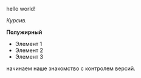 hello world!

*Курсив.*

**Полужирный**

* Элемент 1
* Элемент 2
* Элемент 3

начинаем наше знакомство с контролем версий.
